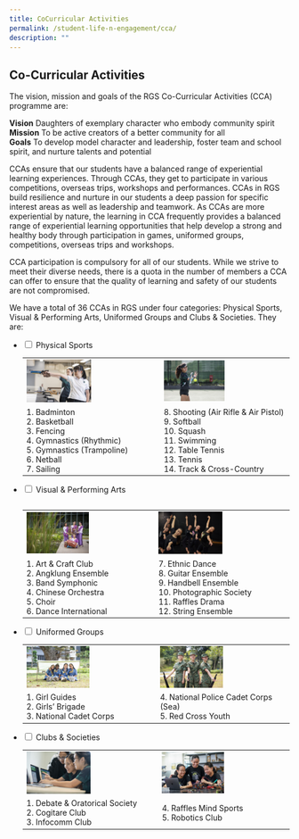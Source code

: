 ```yaml
---
title: CoCurricular Activities
permalink: /student-life-n-engagement/cca/
description: ""
---
```

## Co-Curricular Activities

The vision, mission and goals of the RGS Co-Curricular Activities (CCA) programme are:

**Vision** Daughters of exemplary character who embody community spirit<br>
**Mission** To be active creators of a better community for all<br>
**Goals** To develop model character and leadership, foster team and school spirit, and nurture talents and potential

CCAs ensure that our students have a balanced range of experiential learning experiences. Through CCAs, they get to participate in various competitions, overseas trips, workshops and performances. CCAs in RGS build resilience and nurture in our students a deep passion for specific interest areas as well as leadership and teamwork. As CCAs are more experiential by nature, the learning in CCA frequently provides a balanced range of experiential learning opportunities that help develop a strong and healthy body through participation in games, uniformed groups, competitions, overseas trips and workshops.

CCA participation is compulsory for all of our students. While we strive to meet their diverse needs, there is a quota in the number of members a CCA can offer to ensure that the quality of learning and safety of our students are not compromised.

We have a total of 36 CCAs in RGS under four categories: Physical Sports, Visual & Performing Arts, Uniformed Groups and Clubs & Societies. They are:

<ul class="jekyllcodex_accordion">
  <li>
    <input type="checkbox" id="accordion1"> <label for="accordion1">Physical Sports</label>
    <div>
			<table>
				<tr>
					<td><img src="/images/ps1.jpg" style="width:50%"></td>
					<td><img src="/images/ps2.jpg" style="width:50%"></td>
				</tr>
				<tr>
					<td>1. Badminton<br>2. Basketball<br>3. Fencing<br>4. Gymnastics (Rhythmic)<br>5. Gymnastics (Trampoline)<br>6. Netball<br>7. Sailing</td>
					<td>8. Shooting (Air Rifle & Air Pistol)<br>9. Softball<br>10. Squash<br>11. Swimming<br>12. Table Tennis<br>13. Tennis<br>14. Track & Cross-Country</td>
				</tr>
				<table>
					</div>
				</li>
			<li>
				<input type="checkbox" id="accordion2"> <label for="accordion2">Visual & Performing Arts</label>
    <div>
			<table>
				<tr>
					<td><img src="/images/visual1.jpg" style="width:50%"></td>
					<td><img src="/images/visual2.jpg" style="width:50%"></td>
				</tr>
				<tr>
					<td>1. Art & Craft Club<br>2. Angklung Ensemble<br>3. Band Symphonic<br>4. Chinese Orchestra<br>5. Choir<br>6. Dance International</td>
					<td>7. Ethnic Dance<br>8. Guitar Ensemble<br>9. Handbell Ensemble<br>10. Photographic Society<br>11. Raffles Drama<br>12. String Ensemble</td>
				</tr>
			</table>
				</div>
			</li>
			  <li>
    <input type="checkbox" id="accordion3"> <label for="accordion3">Uniformed Groups</label>
    <div>
			<table>
				<tr>
					<td><img src="/images/ug1.jpg" style="width:50%"></td>
					<td><img src="/images/ug2.jpg" style="width:50%"></td>
				</tr>
				<tr>
					<td>1. Girl Guides<br>2. Girls’ Brigade<br>3. National Cadet Corps</td>
					<td>4. National Police Cadet Corps (Sea)<br>5. Red Cross Youth</td>
				</tr>
			</table>
					</div>
								</li>
			  <li>
    <input type="checkbox" id="accordion4"> <label for="accordion4">Clubs & Societies</label>
    <div>
			<table>
				<tr>
					<td><img src="/images/cs1.jpg" style="width:50%"></td>
					<td><img src="/images/cs2.jpg" style="width:50%"></td>
				</tr>
				<tr>
					<td>1. Debate & Oratorical Society<br>2. Cogitare Club<br>3. Infocomm Club</td>
					<td>4. Raffles Mind Sports<br>5. Robotics Club</td>